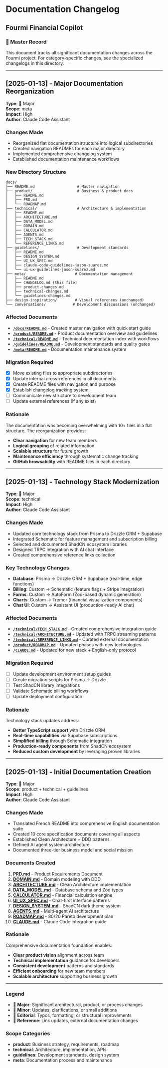 # Documentation Changelog
## Fourmi Financial Copilot

### 📝 Master Record

This document tracks all significant documentation changes across the Fourmi project. For category-specific changes, see the specialized changelogs in this directory.

---

## [2025-01-13] - Major Documentation Reorganization
**Type**: 🎯 Major  
**Scope**: meta  
**Impact**: High  
**Author**: Claude Code Assistant

### Changes Made
- Reorganized flat documentation structure into logical subdirectories
- Created navigation READMEs for each major directory
- Implemented comprehensive changelog system
- Established documentation maintenance workflows

### New Directory Structure
```
docs/
├── README.md                   # Master navigation
├── product/                    # Business & product docs
│   ├── README.md
│   ├── PRD.md
│   └── ROADMAP.md
├── technical/                  # Architecture & implementation
│   ├── README.md
│   ├── ARCHITECTURE.md
│   ├── DATA_MODEL.md
│   ├── DOMAIN.md
│   ├── CALCULATOR.md
│   ├── AGENTS.md
│   ├── TECH_STACK.md
│   └── REFERENCE_LINKS.md
├── guidelines/                 # Development standards
│   ├── README.md
│   ├── DESIGN_SYSTEM.md
│   ├── UI_UX_SPEC.md
│   ├── claude-code-guidelines-jason-suarez.md
│   └── ui-ux-guidelines-jason-suarez.md
├── meta/                      # Documentation management
│   ├── README.md
│   ├── CHANGELOG.md (this file)
│   ├── product-changes.md
│   ├── technical-changes.md
│   └── guidelines-changes.md
├── design-inspiration/        # Visual references (unchanged)
└── conversations/            # Development discussions (unchanged)
```

### Affected Documents
- **[`/docs/README.md`](../README.md)** - Created master navigation with quick start guide
- **[`/product/README.md`](../product/README.md)** - Product documentation overview and guidelines
- **[`/technical/README.md`](../technical/README.md)** - Technical documentation index with workflows
- **[`/guidelines/README.md`](../guidelines/README.md)** - Development standards and quality gates
- **[`/meta/README.md`](../meta/README.md)** - Documentation maintenance system

### Migration Required
- [x] Move existing files to appropriate subdirectories
- [x] Update internal cross-references in all documents
- [x] Create README files with navigation and purpose
- [x] Establish changelog tracking system
- [ ] Communicate new structure to development team
- [ ] Update external references (if any exist)

### Rationale
The documentation was becoming overwhelming with 10+ files in a flat structure. The reorganization provides:
- **Clear navigation** for new team members
- **Logical grouping** of related information
- **Scalable structure** for future growth
- **Maintenance efficiency** through systematic change tracking
- **GitHub browsability** with README files in each directory

---

## [2025-01-13] - Technology Stack Modernization
**Type**: 🎯 Major  
**Scope**: technical  
**Impact**: High  
**Author**: Claude Code Assistant

### Changes Made
- Updated core technology stack from Prisma to Drizzle ORM + Supabase
- Integrated Schematic for feature management and subscription billing
- Selected and documented ShadCN ecosystem libraries
- Designed TRPC integration with AI chat interface
- Created comprehensive reference links collection

### Key Technology Changes
- **Database**: Prisma → Drizzle ORM + Supabase (real-time, edge functions)
- **Billing**: Custom → Schematic (feature flags + Stripe integration)
- **Forms**: Custom → AutoForm (Zod-based dynamic generation)
- **Charts**: Custom → Tremor (financial visualization components)
- **Chat UI**: Custom → Assistant UI (production-ready AI chat)

### Affected Documents
- **[`/technical/TECH_STACK.md`](../technical/TECH_STACK.md)** - Created comprehensive integration guide
- **[`/technical/ARCHITECTURE.md`](../technical/ARCHITECTURE.md)** - Updated with TRPC streaming patterns
- **[`/technical/REFERENCE_LINKS.md`](../technical/REFERENCE_LINKS.md)** - Curated external documentation
- **[`/product/ROADMAP.md`](../product/ROADMAP.md)** - Updated phases with new technologies
- **[`/CLAUDE.md`](../../CLAUDE.md)** - Updated for new stack + English-only protocol

### Migration Required
- [ ] Update development environment setup guides
- [ ] Create migration scripts for Prisma → Drizzle
- [ ] Test ShadCN library integrations
- [ ] Validate Schematic billing workflows
- [ ] Update deployment configuration

### Rationale
Technology stack updates address:
- **Better TypeScript support** with Drizzle ORM
- **Real-time capabilities** via Supabase subscriptions
- **Simplified billing** through Schematic integration
- **Production-ready components** from ShadCN ecosystem
- **Reduced custom development** by leveraging proven libraries

---

## [2025-01-13] - Initial Documentation Creation
**Type**: 🎯 Major  
**Scope**: product + technical + guidelines  
**Impact**: High  
**Author**: Claude Code Assistant

### Changes Made
- Translated French README into comprehensive English documentation suite
- Created 10 core specification documents covering all aspects
- Established Clean Architecture + DDD patterns
- Defined AI agent system architecture
- Documented three-tier business model and social mission

### Documents Created
1. **[PRD.md](../product/PRD.md)** - Product Requirements Document
2. **[DOMAIN.md](../technical/DOMAIN.md)** - Domain modeling with DDD
3. **[ARCHITECTURE.md](../technical/ARCHITECTURE.md)** - Clean Architecture implementation
4. **[DATA_MODEL.md](../technical/DATA_MODEL.md)** - Database schema and Zod types
5. **[CALCULATOR.md](../technical/CALCULATOR.md)** - Financial calculation engine
6. **[UI_UX_SPEC.md](../guidelines/UI_UX_SPEC.md)** - Chat-first interface patterns
7. **[DESIGN_SYSTEM.md](../guidelines/DESIGN_SYSTEM.md)** - ShadCN dark theme system
8. **[AGENTS.md](../technical/AGENTS.md)** - Multi-agent AI architecture
9. **[ROADMAP.md](../product/ROADMAP.md)** - 80/20 Pareto development plan
10. **[CLAUDE.md](../../CLAUDE.md)** - Claude Code integration guide

### Rationale
Comprehensive documentation foundation enables:
- **Clear product vision** alignment across team
- **Technical implementation** guidance for developers
- **Consistent development** patterns and standards
- **Efficient onboarding** for new team members
- **Scalable architecture** supporting business growth

---

### Legend
- 🎯 **Major**: Significant architectural, product, or process changes
- 🔧 **Minor**: Updates, clarifications, or small additions  
- 📝 **Editorial**: Typos, formatting, or structural improvements
- 🔗 **Reference**: Link updates, external documentation changes

### Scope Categories
- **product**: Business strategy, requirements, roadmap
- **technical**: Architecture, implementation, APIs
- **guidelines**: Development standards, design system  
- **meta**: Documentation process and maintenance